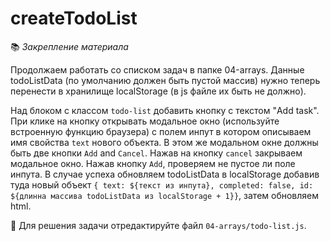 # createTodoList 

📚 _Закрепление материала_

Продолжаем работать со списком задач в папке 04-arrays. Данные todoListData (по умолчанию должен быть пустой массив) нужно теперь перенести в хранилище localStorage (в js файле их быть не должно).

Над блоком с классом `todo-list`  добавить кнопку с текстом "Add task". При клике на кнопку открывать модальное окно (используйте встроенную функцию браузера) с полем инпут в котором описываем имя свойства `text` нового объекта. В этом же модальном окне должны быть две кнопки  `Add` and `Cancel`. Нажав на кнопку `cancel` закрываем модальное окно. Нажав кнопку `Add`, проверяем не пустое ли поле инпута. В случае успеха обновляем todoListData в localStorage добавив туда новый объект `{ text: ${текст из инпута}, completed: false, id: ${длинна массива todoListData из localStorage + 1}}`, затем обновляем html.


📝 Для решения задачи отредактируйте файл `04-arrays/todo-list.js`.



